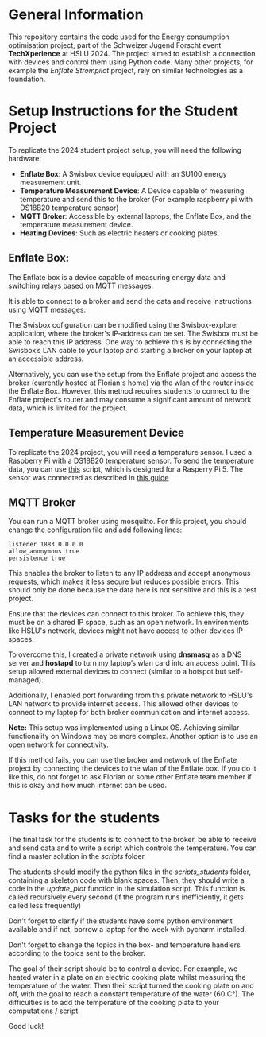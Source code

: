 # General Information
This repository contains the code used for the Energy consumption optimisation project, part of the Schweizer Jugend Forscht event **TechXperience** at HSLU 2024.
The project aimed to establish a connection with devices and control them using Python code.
Many other projects, for example the _Enflate Strompilot_ project, rely on similar technologies as a foundation.

# Setup Instructions for the Student Project
To replicate the 2024 student project setup, you will need the following hardware:

- **Enflate Box**: A Swisbox device equipped with an SU100 energy measurement unit.
- **Temperature Measurement Device**: A Device capable of measuring temperature and send this to the broker (For example raspberry pi with DS18B20 temperature sensor)
- **MQTT Broker**: Accessible by external laptops, the Enflate Box, and the temperature measurement device.
- **Heating Devices**: Such as electric heaters or cooking plates.

## Enflate Box:
The Enflate box is a device capable of measuring energy data and switching relays based on MQTT messages.

It is able to connect to a broker and send the data and receive instructions using MQTT messages.

The Swisbox cofiguration can be modified using the Swisbox-explorer application, where the broker's IP-address can be set.
The Swisbox must be able to reach this IP address.
One way to achieve this is by connecting the Swisbox’s LAN cable to your laptop and starting a broker on your laptop at an accessible address.


Alternatively, you can use the setup from the Enflate project and access the broker (currently hosted at Florian's home) via the wlan of the router inside the Enflate Box.
However, this method requires students to connect to the Enflate project's router and may consume a significant amount of network data, which is limited for the project.

## Temperature Measurement Device
To replicate the 2024 project, you will need a temperature sensor.
I used a Raspberry Pi with a DS18B20 temperature sensor. To send the temperature data, you can use [this](scripts/temperature_measurements.py) script, which is designed for a Rasperry Pi 5.
The sensor was connected as described in [this guide](https://cbrell.de/blog/raspilab-wetterstation-dritte-mission-temperatur-messen-mit-dem-bs18b20/)

## MQTT Broker
You can run a MQTT broker using mosquitto.
For this project, you should change the configuration file and add following lines:
```
listener 1883 0.0.0.0
allow_anonymous true
persistence true
```
This enables the broker to listen to any IP address and accept anonymous requests, which makes it less secure but reduces possible errors.
This should only be done because the data here is not sensitive and this is a test project.


Ensure that the devices can connect to this broker. To achieve this, they must be on a shared IP space, such as an open network.
In environments like HSLU's network, devices might not have access to other devices IP spaces.

To overcome this, I created a private network using **dnsmasq** as a DNS server and **hostapd** to turn my laptop’s wlan card into an access point. This setup allowed external devices to connect (similar to a hotspot but self-managed).

Additionally, I enabled port forwarding from this private network to HSLU's LAN network to provide internet access.
This allowed other devices to connect to my laptop for both broker communication and internet access.

**Note:** This setup was implemented using a Linux OS. Achieving similar functionality on Windows may be more complex.
Another option is to use an open network for connectivity.

If this method fails, you can use the broker and network of the Enflate project by connecting the devices to the wlan of the Enflate box.
If you do it like this, do not forget to ask Florian or some other Enflate team member if this is okay and how much internet can be used.


# Tasks for the students
The final task for the students is to connect to the broker, be able to receive and send data and to write a script which controls the temperature.
You can find a master solution in the _scripts_ folder.

The students should modify the python files in the _scripts_students_ folder, containing a skeleton code with blank spaces.
Then, they should write a code in the _update_plot_ function in the simulation script. This function is called recursively every second (if the program runs inefficiently, it gets called less frequently)

Don't forget to clarify if the students have some python environment available and if not, borrow a laptop for the week with pycharm installed.

Don't forget to change the topics in the box- and temperature handlers according to the topics sent to the broker.

The goal of their script should be to control a device. For example, we heated water in a plate on an electric cooking plate whilst measuring the temperature of the water.
Then their script turned the cooking plate on and off, with the goal to reach a constant temperature of the water (60 C°). The difficulties is to add the temperature of the cooking plate to your computations / script.

Good luck!
